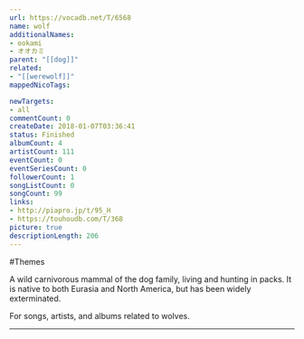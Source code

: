 ```yaml
---
url: https://vocadb.net/T/6568
name: wolf
additionalNames: 
- ookami
- オオカミ
parent: "[[dog]]"
related:
- "[[werewolf]]"
mappedNicoTags:

newTargets:
- all
commentCount: 0
createDate: 2018-01-07T03:36:41
status: Finished
albumCount: 4
artistCount: 111
eventCount: 0
eventSeriesCount: 0
followerCount: 1
songListCount: 0
songCount: 99
links: 
- http://piapro.jp/t/95_H
- https://touhoudb.com/T/368
picture: true
descriptionLength: 206
---
```


#Themes

A wild carnivorous mammal of the dog family, living and hunting in packs. It is native to both Eurasia and North America, but has been widely exterminated.

For songs, artists, and albums related to wolves.

---

